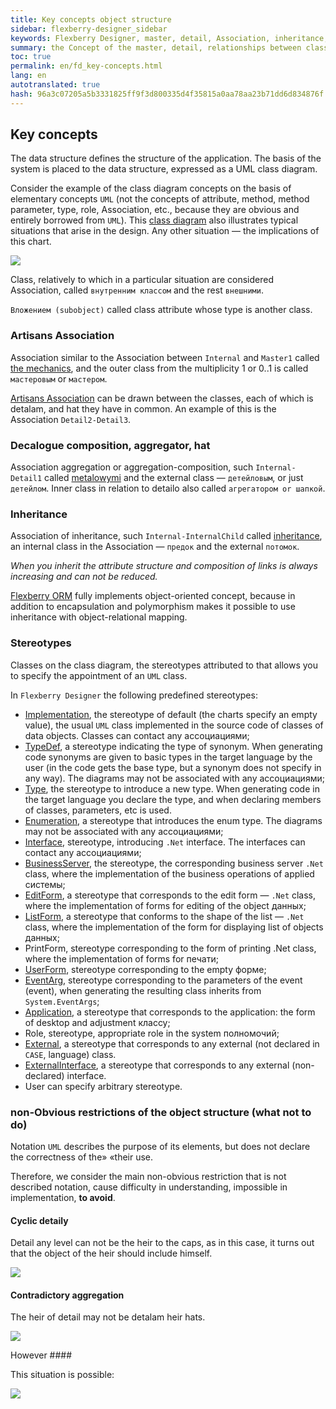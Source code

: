 ```yaml
--- 
title: Key concepts object structure 
sidebar: flexberry-designer_sidebar 
keywords: Flexberry Designer, master, detail, Association, inheritance, stereotypes 
summary: the Concept of the master, detail, relationships between classes, stereotypes of classes 
toc: true 
permalink: en/fd_key-concepts.html 
lang: en 
autotranslated: true 
hash: 96a3c07205a5b3331825ff9f3d800335d4f35815a0aa78aa23b71dd6d834876f 
--- 
```


## Key concepts 

The data structure defines the structure of the application. The basis of the system is placed to the data structure, expressed as a UML class diagram. 

Consider the example of the class diagram concepts on the basis of elementary concepts `UML` (not the concepts of attribute, method, method parameter, type, role, Association, etc., because they are obvious and entirely borrowed from `UML`). This [class diagram](fd_class-diagram.html) also illustrates typical situations that arise in the design. Any other situation — the implications of this chart. 

![](/images/pages/products/flexberry-designer/about/uml-example1.jpg) 

Class, relatively to which in a particular situation are considered Association, called `внутренним классом` and the rest `внешними`. 

`Вложением (subobject)` called class attribute whose type is another class. 

### Artisans Association 

Association similar to the Association between `Internal` and `Master1` called [the mechanics](fd_master-association.html), and the outer class from the multiplicity 1 or 0..1 is called `мастеровым` or `мастером`. 

[Artisans Association](fd_master-association.html) can be drawn between the classes, each of which is detalam, and hat they have in common. An example of this is the Association `Detail2-Detail3`. 

### Decalogue composition, aggregator, hat 

Association aggregation or aggregation-composition, such `Internal-Detail1` called [metalowymi](fo_detail-associations-properties.html) and the external class — `детейловым`, or just `детейлом`. Inner class in relation to detailo also called `агрегатором or шапкой`. 

### Inheritance 

Association of inheritance, such `Internal-InternalChild` called [inheritance](fd_inheritance.html), an internal class in the Association — `предок` and the external `потомок`. 

*When you inherit the attribute structure and composition of links is always increasing and can not be reduced.* 

[Flexberry ORM](fo_flexberry-orm.html) fully implements object-oriented concept, because in addition to encapsulation and polymorphism makes it possible to use inheritance with object-relational mapping. 

### Stereotypes 

Classes on the class diagram, the stereotypes attributed to that allows you to specify the appointment of an `UML` class. 

In `Flexberry Designer` the following predefined stereotypes: 

* [Implementation](fd_data-classes.html), the stereotype of default (the charts specify an empty value), the usual `UML` class implemented in the source code of classes of data objects. Classes can contact any ассоциациями; 
* [TypeDef](fd_typedef.html), a stereotype indicating the type of synonym. When generating code synonyms are given to basic types in the target language by the user (in the code gets the base type, but a synonym does not specify in any way). The diagrams may not be associated with any ассоциациями; 
* [Type](fd_data-types-properties.html), the stereotype to introduce a new type. When generating code in the target language you declare the type, and when declaring members of classes, parameters, etc is used. 
* [Enumeration](fd_enumerations.html), a stereotype that introduces the enum type. The diagrams may not be associated with any ассоциациями; 
* [Interface](fd_interfaces.html), stereotype, introducing `.Net` interface. The interfaces can contact any ассоциациями; 
* [BusinessServer](fd_business-servers.html), the stereotype, the corresponding business server `.Net` class, where the implementation of the business operations of applied системы; 
* [EditForm](fd_additional-stereotypes.html), a stereotype that corresponds to the edit form — `.Net` class, where the implementation of forms for editing of the object данных; 
* [ListForm](fd_additional-stereotypes.html), a stereotype that conforms to the shape of the list — `.Net` class, where the implementation of the form for displaying list of objects данных; 
* PrintForm, stereotype corresponding to the form of printing .Net class, where the implementation of forms for печати; 
* [UserForm](fd_additional-stereotypes.html), stereotype corresponding to the empty форме; 
* [EventArg](fd_eventarg.html), stereotype corresponding to the parameters of the event (event), when generating the resulting class inherits from `System.EventArgs`; 
* [Application](fd_additional-stereotypes.html), a stereotype that corresponds to the application: the form of desktop and adjustment классу; 
* Role, stereotype, appropriate role in the system полномочий; 
* [External](fd_external-classes.html), a stereotype that corresponds to any external (not declared in `CASE`, language) class. 
* [ExternalInterface](fd_externalInterface.html), a stereotype that corresponds to any external (non-declared) interface. 
* User can specify arbitrary stereotype. 

### non-Obvious restrictions of the object structure (what not to do) 

Notation `UML` describes the purpose of its elements, but does not declare the correctness of the» «their use. 

Therefore, we consider the main non-obvious restriction that is not described notation, cause difficulty in understanding, impossible in implementation, __to avoid__.

#### Cyclic detaily 

Detail any level can not be the heir to the caps, as in this case, it turns out that the object of the heir should include himself. 

![](/images/pages/products/flexberry-designer/about/uml-example2.jpg) 

#### Contradictory aggregation 

The heir of detail may not be detalam heir hats. 

![](/images/pages/products/flexberry-designer/about/uml-example3.jpg) 

However #### 

This situation is possible: 

![](/images/pages/products/flexberry-designer/about/lookup-as-master.png) 



